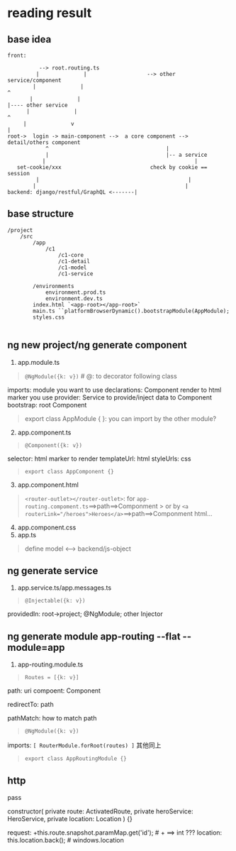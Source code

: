 # reading result
## base idea
```
front:

          --> root.routing.ts 
         |              |                   --> other service/component
        |              |                                                ^
       |              |                                                 |---- other service
      |              |                                                                ^
     |              v                                                                |
root->  login -> main-component -->  a core component --> detail/others component
            ^                                     |
            |                                     |-- a service
           |                                               |
   set-cookie/xxx                            check by cookie == session
         |                                               |
        |                                               |
backend: django/restful/GraphQL <-------|

```

## base structure
```
/project
    /src
        /app
            /c1
                /c1-core
                /c1-detail
                /c1-model
                /c1-service
                
        /environments
            environment.prod.ts
            environment.dev.ts
        index.html `<app-root></app-root>`
        main.ts ``platformBrowserDynamic().bootstrapModule(AppModule);
        styles.css


```
## ng new project/ng generate component 
1. app.module.ts
> `@NgModule({k: v})`  # @: to decorator following class

imports: module you want to use
declarations:  Component render to  html marker you use
provider: Service to provide/inject data to Component
bootstrap: root Component

> export class AppModule { }: you can import by the other module?

2. app.component.ts
> `@Component({k: v})`

selector: html marker to render
templateUrl: html
styleUrls: css

> `export class AppComponent {}`

3. app.component.html
> `<router-outlet></router-outlet>`: for `app-routing.compoment.ts`==>path==>Componment
    > or by `<a routerLink="/heroes">Heroes</a>`==>path==>Componment
> html...

4. app.component.css
5. app.ts
> define model <--> backend/js-object

## ng generate service
1. app.service.ts/app.messages.ts
> `@Injectable({k: v})`

providedIn: root->project; @NgModule; other Injector

## ng generate module app-routing --flat --module=app
1. app-routing.module.ts
> `Routes = [{k: v}]`

path: uri
compoent: Component

redirectTo: path

pathMatch: how to match path


> `@NgModule({k: v})`


imports: `[ RouterModule.forRoot(routes) ]`
其他同上



> `export class AppRoutingModule {}`


## http
pass






constructor(
    private route: ActivatedRoute,
    private heroService: HeroService,
    private location: Location
) {}

request: +this.route.snapshot.paramMap.get('id'); # + ==> int ???
location: this.location.back(); # windows.location
